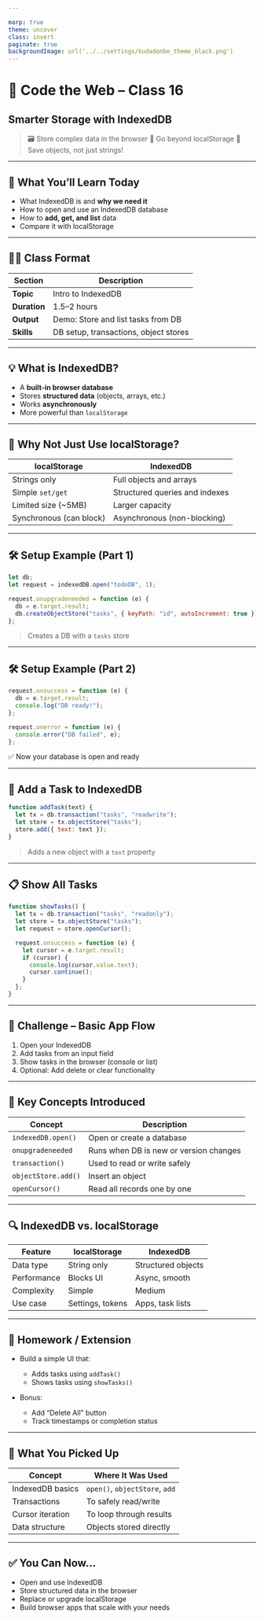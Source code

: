 ```yaml
---

marp: true
theme: uncover
class: invert
paginate: true
backgroundImage: url('../../settings/kudadonbe_theme_black.png')
---
```


# 🏫 Code the Web – Class 16

## Smarter Storage with IndexedDB

> 🗃️ Store complex data in the browser
> 🧠 Go beyond localStorage
> 💾 Save objects, not just strings!

---

## 🎯 What You’ll Learn Today

* What IndexedDB is and **why we need it**
* How to open and use an IndexedDB database
* How to **add, get, and list** data
* Compare it with localStorage

---

## 🧑‍🏫 Class Format

| Section      | Description                           |
| ------------ | ------------------------------------- |
| **Topic**    | Intro to IndexedDB                    |
| **Duration** | 1.5–2 hours                           |
| **Output**   | Demo: Store and list tasks from DB    |
| **Skills**   | DB setup, transactions, object stores |

---

## 💡 What is IndexedDB?

* A **built-in browser database**
* Stores **structured data** (objects, arrays, etc.)
* Works **asynchronously**
* More powerful than `localStorage`

---

## 🧠 Why Not Just Use localStorage?

| localStorage            | IndexedDB                      |
| ----------------------- | ------------------------------ |
| Strings only            | Full objects and arrays        |
| Simple `set/get`        | Structured queries and indexes |
| Limited size (\~5MB)    | Larger capacity                |
| Synchronous (can block) | Asynchronous (non-blocking)    |

---

## 🛠️ Setup Example (Part 1)

```js
let db;
let request = indexedDB.open("todoDB", 1);

request.onupgradeneeded = function (e) {
  db = e.target.result;
  db.createObjectStore("tasks", { keyPath: "id", autoIncrement: true });
};
```

> Creates a DB with a `tasks` store

---

## 🛠️ Setup Example (Part 2)

```js
request.onsuccess = function (e) {
  db = e.target.result;
  console.log("DB ready!");
};

request.onerror = function (e) {
  console.error("DB failed", e);
};
```

✅ Now your database is open and ready

---

## 📝 Add a Task to IndexedDB

```js
function addTask(text) {
  let tx = db.transaction("tasks", "readwrite");
  let store = tx.objectStore("tasks");
  store.add({ text: text });
}
```

> Adds a new object with a `text` property

---

## 📋 Show All Tasks

```js
function showTasks() {
  let tx = db.transaction("tasks", "readonly");
  let store = tx.objectStore("tasks");
  let request = store.openCursor();

  request.onsuccess = function (e) {
    let cursor = e.target.result;
    if (cursor) {
      console.log(cursor.value.text);
      cursor.continue();
    }
  };
}
```

---

## 🧪 Challenge – Basic App Flow

1. Open your IndexedDB
2. Add tasks from an input field
3. Show tasks in the browser (console or list)
4. Optional: Add delete or clear functionality

---

## 📖 Key Concepts Introduced

| Concept             | Description                            |
| ------------------- | -------------------------------------- |
| `indexedDB.open()`  | Open or create a database              |
| `onupgradeneeded`   | Runs when DB is new or version changes |
| `transaction()`     | Used to read or write safely           |
| `objectStore.add()` | Insert an object                       |
| `openCursor()`      | Read all records one by one            |

---

## 🔍 IndexedDB vs. localStorage

| Feature     | localStorage     | IndexedDB          |
| ----------- | ---------------- | ------------------ |
| Data type   | String only      | Structured objects |
| Performance | Blocks UI        | Async, smooth      |
| Complexity  | Simple           | Medium             |
| Use case    | Settings, tokens | Apps, task lists   |

---

## 📝 Homework / Extension

* Build a simple UI that:

  * Adds tasks using `addTask()`
  * Shows tasks using `showTasks()`
* Bonus:

  * Add “Delete All” button
  * Track timestamps or completion status

---

## 🧠 What You Picked Up

| Concept          | Where It Was Used              |
| ---------------- | ------------------------------ |
| IndexedDB basics | `open()`, `objectStore`, `add` |
| Transactions     | To safely read/write           |
| Cursor iteration | To loop through results        |
| Data structure   | Objects stored directly        |

---

## ✅ You Can Now\...

* Open and use IndexedDB
* Store structured data in the browser
* Replace or upgrade localStorage
* Build browser apps that scale with your needs